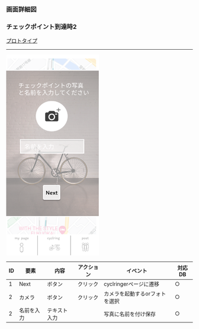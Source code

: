 ### 画面詳細図
### チェックポイント到達時2
[プロトタイプ](https://www.figma.com/file/YLXi0XXJfyq6239uKAU8LF/cyclinger?node-id=0%3A1)
*****
<img src="./image/checkgoal2.png" width="250">

|ID|要素|内容|アクション|イベント|対応DB|
|--|----|----|---------|--------|------|
|1|Next|ボタン|クリック|cyclringerページに遷移|○|
|2|カメラ|ボタン|クリック|カメラを起動するorフォトを選択|○|
|2|名前を入力|テキスト入力||写真に名前を付け保存|○|
